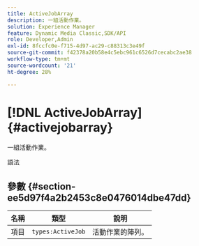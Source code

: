 ```yaml
---
title: ActiveJobArray
description: 一組活動作業。
solution: Experience Manager
feature: Dynamic Media Classic,SDK/API
role: Developer,Admin
exl-id: 8fccfc0e-f715-4d97-ac29-c88313c3e49f
source-git-commit: f42378a20b58e4c5ebc961c6526d7cecabc2ae38
workflow-type: tm+mt
source-wordcount: '21'
ht-degree: 28%

---
```


# [!DNL ActiveJobArray]{#activejobarray}

一組活動作業。

語法

## 參數 {#section-ee5d97f4a2b2453c8e0476014dbe47dd}

| 名稱 | 類型 | 說明 |
|---|---|---|
| 項目 | `types:ActiveJob` | 活動作業的陣列。 |
